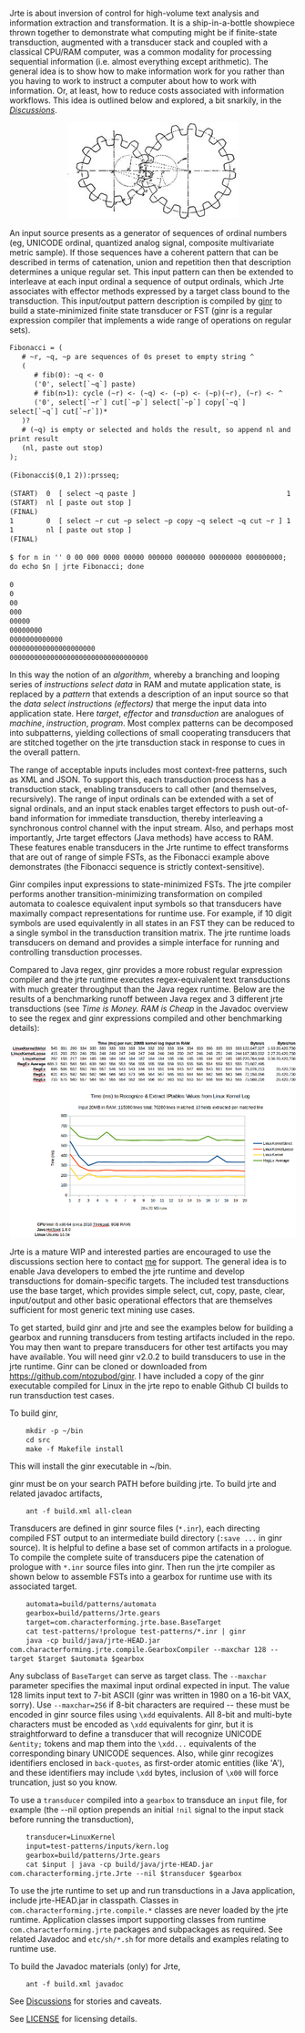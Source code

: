 Jrte is about inversion of control for high-volume text analysis and information extraction and transformation. It is a ship-in-a-bottle showpiece thrown together to demonstrate what computing might be if finite-state transduction, augmented with a transducer stack and coupled with a classical CPU/RAM computer, was a common modality for processing sequential information (i.e. almost everything except arithmetic). The general idea is to show how to make information work for you rather than you having to work to instruct a computer about how to work with information. Or, at least, how to reduce costs associated with information workflows. This idea is outlined below and explored, a bit snarkily, in the _[Discussions](https://github.com/jrte/ribose/discussions)_.

<p align="center">
  <img src="https://github.com/jrte/ribose/blob/master/etc/javadoc/api/resources/2-gears-white.jpeg">
</p>

An input source presents as a generator of sequences of ordinal numbers (eg, UNICODE ordinal, quantized analog signal, composite multivariate metric sample). If those sequences have a coherent pattern that can be described in terms of catenation, union and repetition then that description determines a unique regular set. This input pattern can then be extended to interleave at each input ordinal a sequence of output ordinals, which Jrte associates with effector methods expressed by a target class bound to the transduction. This input/output pattern description is compiled by [ginr](https://github.com/ntozubod/ginr) to build a state-minimized finite state transducer or FST (ginr is a regular expression compiler that implements a wide range of operations on regular sets). 
```
Fibonacci = (
   # ~r, ~q, ~p are sequences of 0s preset to empty string ^
   (
      # fib(0): ~q <- 0
      ('0', select[`~q`] paste)
      # fib(n>1): cycle (~r) <- (~q) <- (~p) <- (~p)(~r), (~r) <- ^
      ('0', select[`~r`] cut[`~p`] select[`~p`] copy[`~q`] select[`~q`] cut[`~r`])*
   )?
   # (~q) is empty or selected and holds the result, so append nl and print result
   (nl, paste out stop)
);

(Fibonacci$(0,1 2)):prsseq;

(START)  0  [ select ~q paste ]                                     1
(START)  nl [ paste out stop ]                                      (FINAL)
1        0  [ select ~r cut ~p select ~p copy ~q select ~q cut ~r ] 1
1        nl [ paste out stop ]                                      (FINAL)

$ for n in '' 0 00 000 0000 00000 000000 0000000 00000000 000000000; do echo $n | jrte Fibonacci; done

0
0
00
000
00000
00000000
0000000000000
000000000000000000000
0000000000000000000000000000000000
```

In this way the notion of an *algorithm*, whereby a branching and looping series of *instructions select data* in RAM and mutate application state, is replaced by a *pattern* that extends a description of an input source so that the *data select instructions (effectors)* that merge the input data into application state. Here *target*, *effector* and *transduction* are analogues of *machine*, *instruction*, *program*. Most complex patterns can be decomposed into subpatterns, yielding collections of small cooperating transducers that are stitched together on the jrte transduction stack in response to cues in the overall pattern. 

The range of acceptable inputs includes most context-free patterns, such as XML and JSON. To support this, each transduction process has a transduction stack, enabling transducers to call other (and themselves, recursively). The range of input ordinals can be extended with a set of signal ordinals, and an input stack enables target effectors to push out-of-band information for immediate transduction, thereby interleaving a synchronous control channel with the input stream. Also, and perhaps most importantly, Jrte target effectors (Java methods) have access to RAM. These features enable transducers in the Jrte runtime to effect transforms that are out of range of simple FSTs, as the Fibonacci example above demonstrates (the Fibonacci sequence is strictly context-sensitive).

Ginr compiles input expressions to state-minimized FSTs. The jrte compiler performs another transition-minimizing transformation on compiled automata to coalesce equivalent input symbols so that transducers have maximally compact representations for runtime use. For example, if 10 digit symbols are used equivalently in all states in an FST they can be reduced to a single symbol in the transduction transition matrix. The jrte runtime loads transducers on demand and provides a simple interface for running and controlling transduction processes. 

Compared to Java regex, ginr provides a more robust regular expression compiler and the jrte runtime executes regex-equivalent text transductions with much greater throughput than the Java regex runtime. Below are the results of a benchmarking runoff between Java regex and 3 different jrte transductions (see *Time is Money. RAM is Cheap* in the Javadoc overview to see the regex and ginr expressions compiled and other benchmarking details):

![iptables data extraction from 20MB Linux kernel log](https://github.com/jrte/ribose/blob/master/etc/javadoc/LinuxKernelLog.png)

Jrte is a mature WIP and interested parties are encouraged to use the discussions section here to contact [me](https://github.com/jrte) for support. The general idea is to enable Java developers to embed the jrte runtime and develop transductions for domain-specific targets. The included test transductions use the base target, which provides simple select, cut, copy, paste, clear, input/output and other basic operational effectors that are themselves sufficient for most generic text mining use cases. 

To get started, build ginr and jrte and see the examples below for building a gearbox and running transducers from testing artifacts included in the repo. You may then want to prepare transducers for other test artifacts you may have available. You will need ginr v2.0.2 to build transducers to use in the jrte runtime. Ginr can be cloned or downloaded from https://github.com/ntozubod/ginr. I have included a copy of the ginr executable compiled for Linux in the jrte repo to enable Github CI builds to run transduction test cases.

To build ginr, 

```
	mkdir -p ~/bin 
	cd src
	make -f Makefile install
```	

This will install the ginr executable in ~/bin. 

ginr must be on your search PATH before building jrte. To build jrte and related javadoc artifacts, 

```
	ant -f build.xml all-clean
```	

Transducers are defined in ginr source files (`*.inr`), each directing compiled FST output to an intermediate build directory  (`:save ...` in ginr source). It is helpful to define a base set of common artifacts in a prologue. To compile the complete suite of transducers pipe the catenation of prologue with `*.inr` source files into ginr. Then run the jrte compiler as shown below to assemble FSTs into a gearbox for runtime use with its associated target. 

```
	automata=build/patterns/automata
	gearbox=build/patterns/Jrte.gears
	target=com.characterforming.jrte.base.BaseTarget
	cat test-patterns/!prologue test-patterns/*.inr | ginr 
	java -cp build/java/jrte-HEAD.jar com.characterforming.jrte.compile.GearboxCompiler --maxchar 128 --target $target $automata $gearbox
```

Any subclass of `BaseTarget` can serve as target class. The `--maxchar` parameter specifies the maximal input ordinal expected in input. The value 128 limits input text to 7-bit ASCII (ginr was written in 1980 on a 16-bit VAX, sorry). Use `--maxchar=256` if 8-bit characters are required -- these must be encoded in ginr source files using `\xdd` equivalents. All 8-bit and multi-byte characters must be encoded as `\xdd` equivalents for ginr, but it is straightforward to define a transducer that will recognize UNICODE `&entity;` tokens and map them into the `\xdd...` equivalents of the corresponding binary UNICODE sequences. Also, while ginr recogizes identifiers enclosed in `back-quotes`, as first-order atomic entities (like 'A'), and these identifiers may include `\xdd` bytes, inclusion of `\x00` will force truncation, just so you know.

To use a `transducer` compiled into a `gearbox` to transduce an `input` file, for example (the --nil option prepends an initial `!nil` signal to the input stack before running the transduction),

```
	transducer=LinuxKernel
	input=test-patterns/inputs/kern.log
	gearbox=build/patterns/Jrte.gears
	cat $input | java -cp build/java/jrte-HEAD.jar com.characterforming.jrte.Jrte --nil $transducer $gearbox
```

To use the jrte runtime to set up and run transductions in a Java application, include jrte-HEAD.jar in classpath. Classes in `com.characterforming.jrte.compile.*` classes are never loaded by the jrte runtime. Application classes import supporting classes from runtime `com.characterforming.jrte` packages and subpackages as required. See related Javadoc and `etc/sh/*.sh` for more details and examples relating to runtime use. 

To build the Javadoc materials (only) for Jrte, 

```
	ant -f build.xml javadoc
```

See [Discussions](https://github.com/jrte/ribose/discussions) for stories and caveats.

See [LICENSE](https://github.com/jrte/ribose/blob/master/LICENSE) for licensing details.
